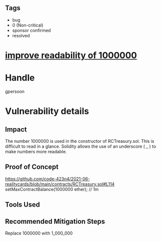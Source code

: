 ## Tags

- bug
- 0 (Non-critical)
- sponsor confirmed
- resolved

# [improve readability of 1000000 ](https://github.com/code-423n4/2021-06-realitycards-findings/issues/8) 

# Handle

gpersoon


# Vulnerability details

## Impact
The number 1000000  is used in the constructor of RCTreasury.sol. This is difficult to read in a glance.
Solidity allows the use of an underscore ( _ ) to make numbers more readable.

## Proof of Concept
https://github.com/code-423n4/2021-06-realitycards/blob/main/contracts/RCTreasury.sol#L114
setMaxContractBalance(1000000 ether); // 1m

## Tools Used

## Recommended Mitigation Steps

Replace 1000000 with 1_000_000


